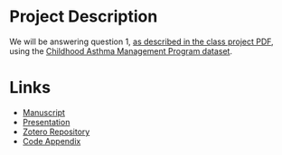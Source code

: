 # Project Description

We will be answering question 1, [as described in the class project PDF](https://github.com/matthew-hoctor/Respiratory-Infection-Project/blob/main/Class%20project%20Fall%202021.pdf), using the [Childhood Asthma Management Program dataset](https://github.com/matthew-hoctor/Respiratory-Infection-Project/blob/main/camp_2021%20class%20project.xlsx).

# Links

 * [Manuscript](https://docs.google.com/document/d/1f82iAfz22OQVLldnrwroW9gOCNOHYjPbv6C_SxLVMtk/edit)
 * [Presentation](https://docs.google.com/presentation/d/1AH4tWLprfIwPo_Jn0p_IJmeW-Cj772ZOlw5reCnXf3U/edit#slide=id.p)
 * [Zotero Repository](https://www.zotero.org/groups/4528833/camp_project_-_bsta519)
 * [Code Appendix](https://matthew-hoctor.github.io/Respiratory-Infection-Project/code)

